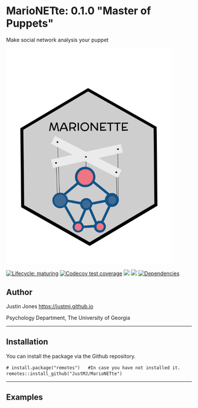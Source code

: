 <!-- README.md is generated from README.Rmd. Please edit that file -->

MarioNETte: 0.1.0 "Master of Puppets"
=======================================
Make social network analysis your puppet

<img src="https://raw.githubusercontent.com/justmj/marionette/main/Untitled-1.png" width="450"/>

<!-- badges: start -->

[![Lifecycle:
maturing](https://img.shields.io/badge/lifecycle-experimental-orange.svg)](https://www.tidyverse.org/lifecycle/#experimental)
[![Codecov test
coverage](https://codecov.io/gh/r-lib/marionette/branch/main/graph/badge.svg)](https://codecov.io/gh/r-lib/marionette?branch=main)
[![](https://travis-ci.org/rstudio/rmarkdown.svg?branch=master)](https://travis-ci.org/rstudio/rmarkdown)
[![](https://img.shields.io/github/last-commit/JustMJ/marionette.svg)](https://github.com/JustMJ/marionette/commits/master)
[![Dependencies](https://tinyverse.netlify.com/badge/marionette)](https://cran.r-project.org/package=marionette)

Author
----------------------

Justin Jones
<a href="https://justmj.github.io" class="uri">https://justmj.github.io</a>

Psychology Department, The University of Georgia

------------------------------------------------------------------------

Installation
----------------------------------

You can install the package via the Github repository.

    # install.package("remotes")   #In case you have not installed it.
    remotes::install_github("JustMJ/MarioNETte")

------------------------------------------------------------------------

Examples
--------
